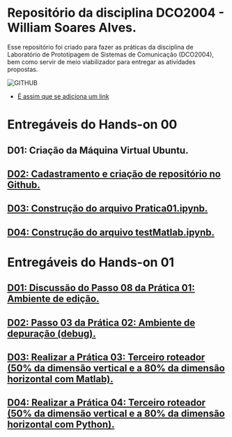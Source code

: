 # Repositório da disciplina DCO2004 - William Soares Alves.
Esse repositório foi criado para fazer as práticas da disciplina de Laboratório de Prototipagem de Sistemas de Comunicação (DCO2004), bem como servir de meio viabilizador para entregar as atividades propostas. 

![GITHUB](https://kanbanize.com/blog/wp-content/uploads/2014/11/GitHub.jpg)
* [É assim que se adiciona um link](https://www.youtube.com/watch?v=bpOSxM0rNPM) 

# Entregáveis do Hands-on 00

## D01: Criação da Máquina Virtual Ubuntu.

## [D02: Cadastramento e criação de repositório no Github.](https://github.com/willalvesufrn/william_DCO2004) 

## [D03: Construção do arquivo Pratica01.ipynb.](https://github.com/willalvesufrn/william_DCO2004/blob/master/Entregaveis_do_Hands-on_00/Pratica01.ipynb)

## [D04: Construção do arquivo testMatlab.ipynb.](https://github.com/willalvesufrn/william_DCO2004/blob/master/Entregaveis_do_Hands-on_00/testMatlabwill.ipynb)

# Entregáveis do Hands-on 01

## [D01: Discussão do Passo 08 da Prática 01: Ambiente de edição.](https://github.com/willalvesufrn/william_DCO2004/blob/master/Entregaveis_do_Hands-on_01/Entrega_h01_D01.ipynb)

## [D02: Passo 03 da Prática 02: Ambiente de depuração (debug).](https://github.com/willalvesufrn/william_DCO2004/blob/master/Entregaveis_do_Hands-on_01/Entrega_h01_D02.ipynb)

## [D03: Realizar a Prática 03: Terceiro roteador (50% da dimensão vertical e a 80% da dimensão horizontal com Matlab).](https://github.com/willalvesufrn/william_DCO2004/blob/master/Entregaveis_do_Hands-on_01/Entrega_h01_D03.ipynb)

## [D04: Realizar a Prática 04: Terceiro roteador (50% da dimensão vertical e a 80% da dimensão horizontal com Python).](https://github.com/willalvesufrn/william_DCO2004/blob/master/Entregaveis_do_Hands-on_01/Entrega_h01_D04.ipynb)
